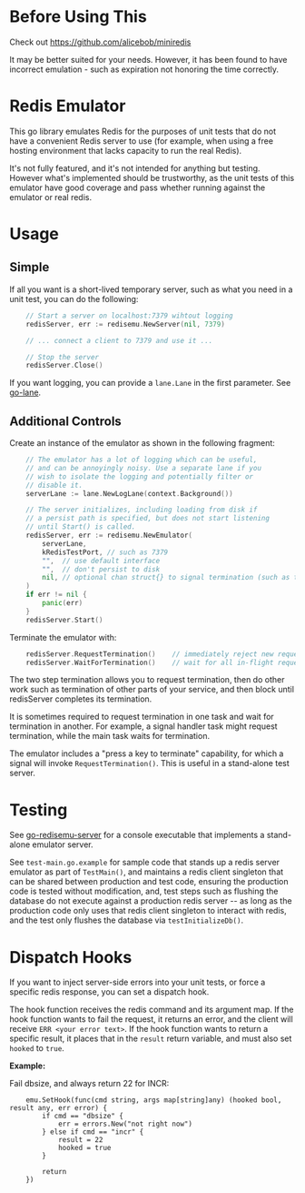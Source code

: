 # Before Using This

Check out https://github.com/alicebob/miniredis

It may be better suited for your needs. However, it has been found to have
incorrect emulation - such as expiration not honoring the time correctly.

# Redis Emulator
This go library emulates Redis for the purposes of unit tests that do not have
a convenient Redis server to use (for example, when using a free hosting
environment that lacks capacity to run the real Redis).

It's not fully featured, and it's not intended for anything but testing.
However what's implemented should be trustworthy, as the unit tests of this
emulator have good coverage and pass whether running against the emulator
or real redis.

# Usage

## Simple

If all you want is a short-lived temporary server, such as what you need in a unit test,
you can do the following:

```go
	// Start a server on localhost:7379 wihtout logging
	redisServer, err := redisemu.NewServer(nil, 7379)

	// ... connect a client to 7379 and use it ...

	// Stop the server
	redisServer.Close()
```

If you want logging, you can provide a `lane.Lane` in the first parameter. See
[go-lane](https://github/jimsnab/go-lane).

## Additional Controls

Create an instance of the emulator as shown in the following fragment:

```go
	// The emulator has a lot of logging which can be useful,
	// and can be annoyingly noisy. Use a separate lane if you
	// wish to isolate the logging and potentially filter or
	// disable it.
	serverLane := lane.NewLogLane(context.Background())

	// The server initializes, including loading from disk if
	// a persist path is specified, but does not start listening
	// until Start() is called.
	redisServer, err := redisemu.NewEmulator(
		serverLane,     
		kRedisTestPort, // such as 7379
		"",  // use default interface
		"",  // don't persist to disk
		nil, // optional chan struct{} to signal termination (such as termination via keypress)
	)
	if err != nil {
		panic(err)
	}
	redisServer.Start()
```

Terminate the emulator with:

```go
	redisServer.RequestTermination()    // immediately reject new requests
	redisServer.WaitForTermination()    // wait for all in-flight requests to complete
```

The two step termination allows you to request termination, then do other
work such as termination of other parts of your service, and then block
until redisServer completes its termination.

It is sometimes required to request termination in one task and wait for
termination in another. For example, a signal handler task might request
termination, while the main task waits for termination.

The emulator includes a "press a key to terminate" capability, for which
a signal will invoke `RequestTermination()`. This is useful in a stand-alone
test server.

# Testing

See [go-redisemu-server](https://github.com/jimsnab/go-redisemu-server) for
a console executable that implements a stand-alone emulator server.

See `test-main.go.example` for sample code that stands up a redis server emulator
as part of `TestMain()`, and maintains a redis client singleton that can
be shared between production and test code, ensuring the production code is
tested without modification, and, test steps such as flushing the database
do not execute against a production redis server -- as long as the production
code only uses that redis client singleton to interact with redis, and
the test only flushes the database via `testInitializeDb()`.

# Dispatch Hooks

If you want to inject server-side errors into your unit tests, or force a
specific redis response, you can set a dispatch hook.

The hook function receives the redis command and its argument map. If the
hook function wants to fail the request, it returns an error, and the client
will receive `ERR <your error text>`. If the hook function wants to return
a specific result, it places that in the `result` return variable, and
must also set `hooked` to `true`.

**Example:**

Fail dbsize, and always return 22 for INCR:

```
	emu.SetHook(func(cmd string, args map[string]any) (hooked bool, result any, err error) {
		if cmd == "dbsize" {
			err = errors.New("not right now")
		} else if cmd == "incr" {
			result = 22
			hooked = true
		}

		return
	})
```
